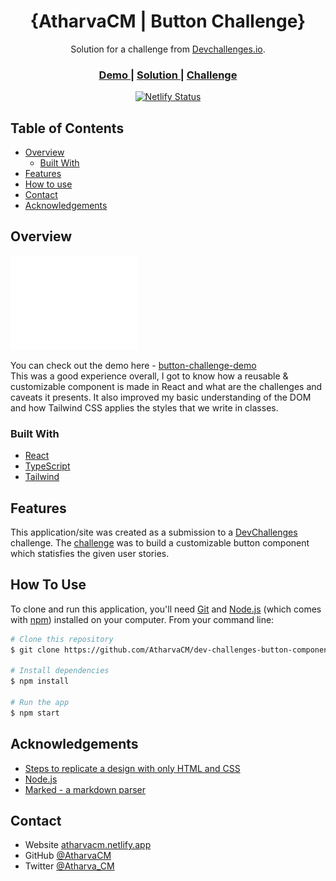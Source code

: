 <!-- Please update value in the {}  -->

<h1 align="center">{AtharvaCM | Button Challenge}</h1>

<div align="center">
   Solution for a challenge from  <a href="http://devchallenges.io" target="_blank">Devchallenges.io</a>.
</div>

<div align="center">
  <h3>
    <a href="https://devchallenges-button-atharvacm.netlify.app/">
      Demo
    </a>
    <span> | </span>
    <a href="https://github.com/AtharvaCM/dev-challenges-button-component">
      Solution
    </a>
    <span> | </span>
    <a href="https://devchallenges.io/challenges/mM1UIenRhK808W8qmLWv">
      Challenge
    </a>
  </h3>
</div>

<div align="center">

[![Netlify Status](https://api.netlify.com/api/v1/badges/c13673d3-1e46-4371-b1f2-bf412ae19d8f/deploy-status)](https://app.netlify.com/sites/devchallenges-button-atharvacm/deploys)

</div>

<!-- TABLE OF CONTENTS -->

## Table of Contents

- [Overview](#overview)
  - [Built With](#built-with)
- [Features](#features)
- [How to use](#how-to-use)
- [Contact](#contact)
- [Acknowledgements](#acknowledgements)

<!-- OVERVIEW -->

## Overview

![screenshot](src/assets/HeavyCloud.png?raw=true)

You can check out the demo here - [button-challenge-demo](https://devchallenges-button-atharvacm.netlify.app/)  
This was a good experience overall, I got to know how a reusable & customizable component is made in React and what are the challenges and caveats it presents. It also improved my basic understanding of the DOM and how Tailwind CSS applies the styles that we write in classes.

### Built With

<!-- This section should list any major frameworks that you built your project using. Here are a few examples.-->

- [React](https://reactjs.org/)
- [TypeScript](https://www.typescriptlang.org/)
- [Tailwind](https://tailwindcss.com/)

## Features

<!-- List the features of your application or follow the template. Don't share the figma file here :) -->

This application/site was created as a submission to a [DevChallenges](https://devchallenges.io/challenges) challenge. The [challenge](https://devchallenges.io/challenges/ohgVTyJCbm5OZyTB2gNY) was to build a customizable button component which statisfies the given user stories.

## How To Use

<!-- This is an example, please update according to your application -->

To clone and run this application, you'll need [Git](https://git-scm.com) and [Node.js](https://nodejs.org/en/download/) (which comes with [npm](http://npmjs.com)) installed on your computer. From your command line:

```bash
# Clone this repository
$ git clone https://github.com/AtharvaCM/dev-challenges-button-component.git

# Install dependencies
$ npm install

# Run the app
$ npm start
```

## Acknowledgements

<!-- This section should list any articles or add-ons/plugins that helps you to complete the project. This is optional but it will help you in the future. For exmpale -->

- [Steps to replicate a design with only HTML and CSS](https://devchallenges-blogs.web.app/how-to-replicate-design/)
- [Node.js](https://nodejs.org/)
- [Marked - a markdown parser](https://github.com/chjj/marked)

## Contact

- Website [atharvacm.netlify.app](https://atharvacm.netlify.app/)
- GitHub [@AtharvaCM](https://github.com/AtharvaCM)
- Twitter [@Atharva_CM](https://twitter.com/Atharva_CM)
